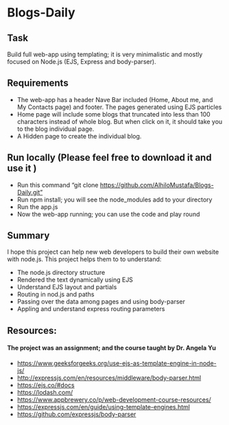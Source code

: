 # Blogs-Daily

## Task
Build full web-app using templating; it is very minimalistic and mostly focused on Node.js (EJS, Express and body-parser).

## Requirements
* The web-app has a header Nave Bar included (Home, About me, and My Contacts page) and footer. The pages generated using EJS particles
* Home page will include some blogs that truncated into less than 100 characters instead of whole blog. But when click on it, it should take you to the blog individual page. 
* A Hidden page to create the individual blog. 

## Run locally (Please feel free to download it and use it )
* Run this command “git clone https://github.com/AlhiloMustafa/Blogs-Daily.git”
* Run npm install; you will see the node_modules add to your directory
* Run the app.js 
* Now the web-app running; you can use the code and play round

## Summary 
I hope this project can help new web developers to build their own website with node.js. This project helps them to to understand:
* The node.js directory structure
* Rendered the text dynamically using EJS
* Understand EJS layout and partials 
* Routing in nod.js and paths
* Passing over the data among pages and using body-parser
* Appling and understand express routing parameters

## Resources:
#### The project was an assignment; and the course taught by Dr. Angela Yu
* https://www.geeksforgeeks.org/use-ejs-as-template-engine-in-node-js/
* http://expressjs.com/en/resources/middleware/body-parser.html
* https://ejs.co/#docs
* https://lodash.com/
* https://www.appbrewery.co/p/web-development-course-resources/
* https://expressjs.com/en/guide/using-template-engines.html
* https://github.com/expressjs/body-parser


